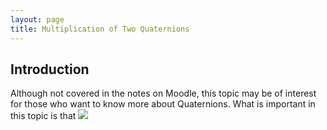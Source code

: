 ```yaml
---
layout: page
title: Multiplication of Two Quaternions
---
```


## Introduction
Although not covered in the notes on Moodle, this topic may be of interest for those who want to know more about Quaternions. What is important in this topic is that <img src="https://latex.codecogs.com/svg.latex?\large&space;Q_{1}\times{Q_{2}}\neq{Q_{2}\times{Q_{1}}}"/>